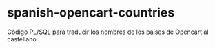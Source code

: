 # spanish-opencart-countries
Código PL/SQL para traducir los nombres de los países de Opencart al castellano
